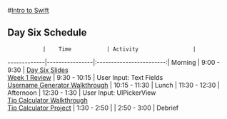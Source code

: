 #[Intro to Swift](https://github.com/upperlinecode/intro-to-swift)
## Day Six Schedule
 	           |	Time           | Activity                 |
-------------|----------------|:------------------------:|
 Morning	    |  9:00 - 9:30   | [Day Six Slides](https://docs.google.com/presentation/d/1_AMisIbJkYvdu5r9VL6IxHNlkoE-BD35UsWfrAKpMUo/edit?usp=sharing)<br>[Week 1 Review]()
        	    |  9:30 - 10:15  | User Input: Text Fields <br> [Username Generator Walkthrough]()
             |  10:15 - 11:30 | 
 Lunch       |  11:30 - 12:30 | 
 Afternoon   |  12:30 - 1:30  | User Input: UIPickerView <br> [Tip Calculator Walkthrough](https://github.com/upperlinecode/intro-to-swift/blob/master/day-6/text-field-walkthrough.md) <br> [Tip Calculator Project](https://github.com/upperlinecode/intro-to-swift/tree/master/day-6/TipCalculator)
             |  1:30 - 2:50   | 
       	     |  2:50 - 3:00   | Debrief
